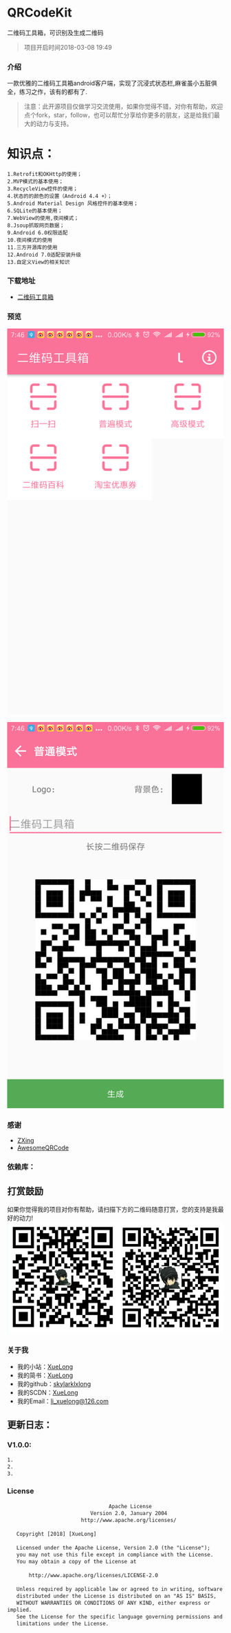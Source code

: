 # QRCodeKit
二维码工具箱，可识别及生成二维码

> 项目开启时间2018-03-08 19:49

### 介绍
一款优雅的二维码工具箱android客户端，实现了沉浸式状态栏,麻雀虽小五脏俱全，练习之作，该有的都有了.
> 注意：此开源项目仅做学习交流使用，如果你觉得不错，对你有帮助，欢迎点个fork，star，follow，也可以帮忙分享给你更多的朋友，这是给我们最大的动力与支持。

# 知识点：
    1.Retrofit和OKHttp的使用；
    2.MVP模式的基本使用；
    3.RecycleView控件的使用；
    4.状态的的颜色的设置（Android 4.4 +）；
    5.Android Material Design 风格控件的基本使用；
    6.SQLite的基本使用；
    7.WebView的使用,夜间模式；
    8.Jsoup抓取网页数据；
    9.Android 6.0权限适配
    10.夜间模式的使用
    11.三方开源库的使用
    12.Android 7.0适配安装升级
    13.自定义View的相关知识



### 下载地址
 - [二维码工具箱](http://fir.im/qrcodekit)

### 预览
![himakeit.online](https://raw.githubusercontent.com/skylarklxlong/QRCodeKit/master/art/qrcode1.png)


![himakeit.online](https://raw.githubusercontent.com/skylarklxlong/QRCodeKit/master/art/qrcode2.png)


### 感谢
 - [ZXing](https://github.com/zxing/zxing)
 - [AwesomeQRCode](https://github.com/SumiMakito/AwesomeQRCode)
 
### 依赖库：
 
 
## 打赏鼓励
如果你觉得我的项目对你有帮助，请扫描下方的二维码随意打赏，您的支持是我最好的动力!
![](/art/collent_money.png)

### 关于我
 - 我的小站：[XueLong](http://himakeit.online)
 - 我的简书：[XueLong](https://www.jianshu.com/u/79aac2bcf7f2/)
 - 我的github：[skylarklxlong](https://github.com/skylarklxlong)
 - 我的SCDN：[XueLong](http://blog.csdn.net/qq_27888241/)
 - 我的Email：li_xuelong@126.com


## 更新日志：

### V1.0.0:
    1.
    2.
    3.
    
    
### License

```
                                 Apache License
                           Version 2.0, January 2004
                        http://www.apache.org/licenses/

   Copyright [2018] [XueLong]

   Licensed under the Apache License, Version 2.0 (the "License");
   you may not use this file except in compliance with the License.
   You may obtain a copy of the License at

       http://www.apache.org/licenses/LICENSE-2.0

   Unless required by applicable law or agreed to in writing, software
   distributed under the License is distributed on an "AS IS" BASIS,
   WITHOUT WARRANTIES OR CONDITIONS OF ANY KIND, either express or implied.
   See the License for the specific language governing permissions and
   limitations under the License.


```
